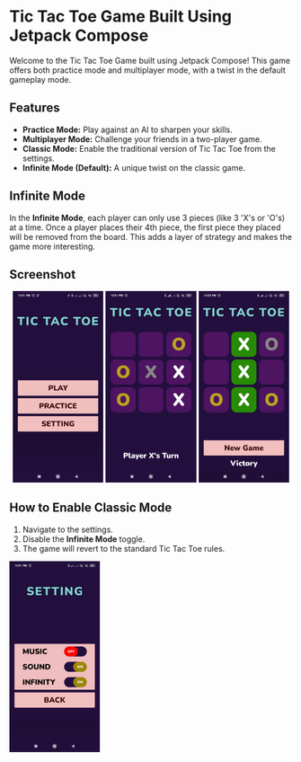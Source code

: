 # Tic Tac Toe Game Built Using Jetpack Compose

Welcome to the Tic Tac Toe Game built using Jetpack Compose! This game offers both practice mode and multiplayer mode, with a twist in the default gameplay mode.

## Features

- **Practice Mode:** Play against an AI to sharpen your skills.
- **Multiplayer Mode:** Challenge your friends in a two-player game.
- **Classic Mode:** Enable the traditional version of Tic Tac Toe from the settings.
- **Infinite Mode (Default):** A unique twist on the classic game.

## Infinite Mode
In the **Infinite Mode**, each player can only use 3 pieces (like 3 'X's or 'O's) at a time. Once a player places their 4th piece, the first piece they placed will be removed from the board. This adds a layer of strategy and makes the game more interesting.



## Screenshot
<p align="center">
<img src="screenshot/HomeScreen.jpg" alt="Tic Tac Toe Game Screenshot" width="32%"/>
<img src="screenshot/GameScreen.jpg" alt="Tic Tac Toe Game Screenshot" width="32%"/>
<img src="screenshot/GameWinScreen.jpg" alt="Tic Tac Toe Game Screenshot" width="32%"/>
</p>

## How to Enable Classic Mode
1. Navigate to the settings.
2. Disable the **Infinite Mode** toggle.
3. The game will revert to the standard Tic Tac Toe rules.
<img src="screenshot/Setting.jpg" alt="Tic Tac Toe Game Screenshot" width="32%"/>
